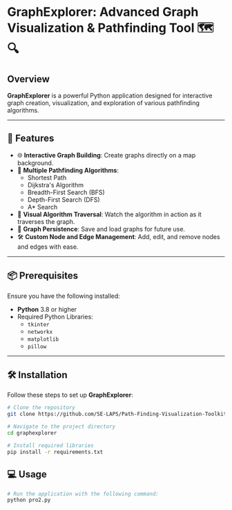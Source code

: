 # GraphExplorer: Advanced Graph Visualization & Pathfinding Tool 🗺️🔍

## Overview
**GraphExplorer** is a powerful Python application designed for interactive graph creation, visualization, and exploration of various pathfinding algorithms.

---

## 🚀 Features
- 🌐 **Interactive Graph Building**: Create graphs directly on a map background.
- 🔄 **Multiple Pathfinding Algorithms**:
  - Shortest Path
  - Dijkstra's Algorithm
  - Breadth-First Search (BFS)
  - Depth-First Search (DFS)
  - A* Search
- 🎥 **Visual Algorithm Traversal**: Watch the algorithm in action as it traverses the graph.
- 💾 **Graph Persistence**: Save and load graphs for future use.
- 🛠️ **Custom Node and Edge Management**: Add, edit, and remove nodes and edges with ease.

---

## 📦 Prerequisites
Ensure you have the following installed:
- **Python** 3.8 or higher
- Required Python Libraries:
  - `tkinter`
  - `networkx`
  - `matplotlib`
  - `pillow`

---

## 🛠️ Installation
Follow these steps to set up **GraphExplorer**:
```bash
# Clone the repository
git clone https://github.com/SE-LAPS/Path-Finding-Visualization-Toolkit-.git

# Navigate to the project directory
cd graphexplorer

# Install required libraries
pip install -r requirements.txt
```

## 💻 Usage
```bash
# Run the application with the following command:
python pro2.py



